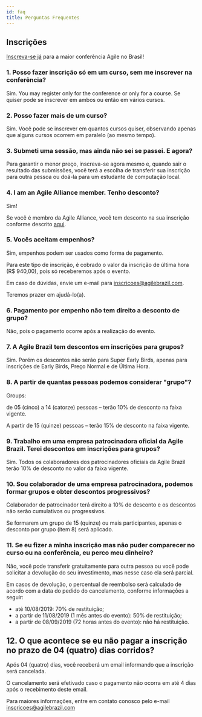 ```yaml
---
id: faq
title: Perguntas Frequentes
---
```

## Inscrições

[Inscreva-se já](https://inscricoes.agilebrazil.com/) para a maior conferência Agile no Brasil!

### 1. Posso fazer inscrição só em um curso, sem me inscrever na conferência?

Sim. You may register only for the conference or only for a course. Se quiser pode se inscrever em ambos ou então em vários cursos.

### 2. Posso fazer mais de um curso?

Sim. Você pode se inscrever em quantos cursos quiser, observando apenas que alguns cursos ocorrem em paralelo (ao mesmo tempo).

### 3. Submeti uma sessão, mas ainda não sei se passei. E agora?

Para garantir o menor preço, inscreva-se agora mesmo e, quando sair o resultado das submissões, você terá a escolha de transferir sua inscrição para outra pessoa ou doá-la para um estudante de computação local.

### 4. I am an Agile Alliance member. Tenho desconto?

Sim!

Se você é membro da Agile Alliance, você tem desconto na sua inscrição conforme descrito [aqui](/2019/#register).

### 5. Vocês aceitam empenhos?

Sim, empenhos podem ser usados como forma de pagamento.

Para este tipo de inscrição, é cobrado o valor da inscrição de última hora (R$ 940,00), pois só receberemos após o evento.

Em caso de dúvidas, envie um e-mail para inscricoes@agilebrazil.com.

Teremos prazer em ajudá-lo(a).

### 6. Pagamento por empenho não tem direito a desconto de grupo?

Não, pois o pagamento ocorre após a realização do evento.

### 7. A Agile Brazil tem descontos em inscrições para grupos?

Sim. Porém os descontos não serão para Super Early Birds, apenas para inscrições de Early Birds, Preço Normal e de Última Hora.

### 8. A partir de quantas pessoas podemos considerar "grupo"?

Groups:

de 05 (cinco) a 14 (catorze) pessoas – terão 10% de desconto na faixa vigente.

A partir de 15 (quinze) pessoas – terão 15% de desconto na faixa vigente.

### 9. Trabalho em uma empresa patrocinadora oficial da Agile Brazil. Terei descontos em inscrições para grupos?

Sim. Todos os colaboradores dos patrocinadores oficiais da Agile Brazil terão 10% de desconto no valor da faixa vigente.

### 10. Sou colaborador de uma empresa patrocinadora, podemos formar grupos e obter descontos progressivos?

Colaborador de patrocinador terá direito a 10% de desconto e os descontos não serão cumulativos ou progressivos.

Se formarem um grupo de 15 (quinze) ou mais participantes, apenas o desconto por grupo (item 8) será aplicado.

### 11. Se eu fizer a minha inscrição mas não puder comparecer no curso ou na conferência, eu perco meu dinheiro?

Não, você pode transferir gratuitamente para outra pessoa ou você pode solicitar a devolução do seu investimento, mas nesse caso ela será parcial.

Em casos de devolução, o percentual de reembolso será calculado de acordo com a data do pedido do cancelamento, conforme informações a seguir:

- até 10/08/2019: 70% de restituição;
- a partir de 11/08/2019 (1 mês antes do evento): 50% de restituição;
- a partir de 08/09/2019 (72 horas antes do evento): não há restituição.

## 12. O que acontece se eu não pagar a inscrição no prazo de 04 (quatro) dias corridos?

Após 04 (quatro) dias, você receberá um email informando que a inscrição será cancelada.

O cancelamento será efetivado caso o pagamento não ocorra em até 4 dias após o recebimento deste email.

Para maiores informações, entre em contato conosco pelo e-mail inscricoes@agilebrazil.com